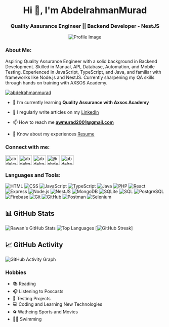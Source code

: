 <h1 align="center">Hi 👋, I'm AbdelrahmanMurad</h1>
<h3 align="center">Quality Assurance Engineer || Backend Developer - NestJS</h3>
<p align="center">
  <img src="https://qph.cf2.quoracdn.net/main-qimg-92daff1d1a4543e74c02d0afa650a095-lq" alt="Profile Image" />
</p>

<h3 align="left">About Me:</h3>
<p align="left">
Aspiring Quality Assurance Engineer with a solid background in Backend Development. Skilled in Manual, API, Database, Automation, and Mobile Testing. Experienced in JavaScript, TypeScript, and Java, and familiar with frameworks like Node.js and NestJS. Currently sharpening my QA skills through hands on training with AXSOS Academy.
</p>

<p align="left"> <a href="https://github.com/ryo-ma/github-profile-trophy"><img src="https://github-profile-trophy.vercel.app/?username=abdelrahmanmurad" alt="abdelrahmanmurad" /></a> </p>

- 🌱 I’m currently learning **Quality Assurance with Axsos Academy**

- 📝 I regularly write articles on my [LinkedIn](www.linkedin.com/in/abdelrahmanmurad)

- 📫 How to reach me **awmurad2001@gmail.com**

- 📄 Know about my experiences [Resume](https://drive.google.com/file/d/1wKn_cIxymHG5ydMnnm2d7L7xRAd86qNd/view?usp=drive_link)

<h3 align="left">Connect with me:</h3>
<p align="left">
<a href="https://dev.to/abdelrahman_murad" target="blank"><img align="center" src="https://raw.githubusercontent.com/rahuldkjain/github-profile-readme-generator/master/src/images/icons/Social/devto.svg" alt="abdelrahman_murad" height="30" width="40" /></a>
<a href="https://linkedin.com/in/abdelrahmanmurad" target="blank"><img align="center" src="https://raw.githubusercontent.com/rahuldkjain/github-profile-readme-generator/master/src/images/icons/Social/linked-in-alt.svg" alt="abdelrahmanmurad" height="30" width="40" /></a>
<a href="https://stackoverflow.com/users/abdelrahmanmurad" target="blank"><img align="center" src="https://raw.githubusercontent.com/rahuldkjain/github-profile-readme-generator/master/src/images/icons/Social/stack-overflow.svg" alt="abdelrahmanmurad" height="30" width="40" /></a>
<a href="https://medium.com/@abdelrahman.murad03" target="blank"><img align="center" src="https://raw.githubusercontent.com/rahuldkjain/github-profile-readme-generator/master/src/images/icons/Social/medium.svg" alt="@abdelrahman.murad03" height="30" width="40" /></a>
<a href="https://www.leetcode.com/abdelrahmanmurad" target="blank"><img align="center" src="https://raw.githubusercontent.com/rahuldkjain/github-profile-readme-generator/master/src/images/icons/Social/leet-code.svg" alt="abdelrahmanmurad" height="30" width="40" /></a>
</p>

<h3 align="left">Languages and Tools:</h3>

![HTML](https://img.shields.io/badge/-HTML-E34F26?style=flat-square&logo=html5&logoColor=white)
![CSS](https://img.shields.io/badge/-CSS-1572B6?style=flat-square&logo=css3&logoColor=white)
![JavaScript](https://img.shields.io/badge/-JavaScript-F7DF1E?style=flat-square&logo=javascript&logoColor=black)
![TypeScript](https://img.shields.io/badge/-TypeScript-3178C6?style=flat-square&logo=typescript&logoColor=white)
![Java](https://img.shields.io/badge/-Java-007396?style=flat-square&logo=java&logoColor=white)
![PHP](https://img.shields.io/badge/-PHP-777BB4?style=flat-square&logo=php&logoColor=white)
![React](https://img.shields.io/badge/-React-61DAFB?style=flat-square&logo=react&logoColor=black)
![Express](https://img.shields.io/badge/-Express-000000?style=flat-square&logo=express&logoColor=white)
![Node.js](https://img.shields.io/badge/-Node.js-339933?style=flat-square&logo=node.js&logoColor=white)
![NestJS](https://img.shields.io/badge/-NestJS-E0234E?style=flat-square&logo=nestjs&logoColor=white)
![MongoDB](https://img.shields.io/badge/-MongoDB-47A248?style=flat-square&logo=mongodb&logoColor=white)
![SQLite](https://img.shields.io/badge/-SQLite-003B57?style=flat-square&logo=sqlite&logoColor=white)
![SQL](https://img.shields.io/badge/-SQL-4479A1?style=flat-square&logo=mysql&logoColor=white)
![PostgreSQL](https://img.shields.io/badge/-PostgreSQL-4169E1?style=flat-square&logo=postgresql&logoColor=white)
![Firebase](https://img.shields.io/badge/-Firebase-FFCA28?style=flat-square&logo=firebase&logoColor=black)
![Git](https://img.shields.io/badge/-Git-F05032?style=flat-square&logo=git&logoColor=white)
![GitHub](https://img.shields.io/badge/-GitHub-181717?style=flat-square&logo=github&logoColor=white)
![Postman](https://img.shields.io/badge/-Postman-FF6C37?style=flat-square&logo=postman&logoColor=white)
![Selenium](https://img.shields.io/badge/-Selenium-43B02A?style=flat-square&logo=selenium&logoColor=white)

## 📊 GitHub Stats
![Rawan's GitHub Stats](https://github-readme-stats.vercel.app/api?username=RawanFarakhnah&show_icons=true&theme=radical) ![Top Languages](https://github-readme-stats.vercel.app/api/top-langs/?username=RawanFarakhnah&layout=compact&theme=radical) [![GitHub Streak](https://streak-stats.demolab.com/?user=RawanFarakhnah)]

## 📈 GitHub Activity
<img src="https://github-readme-activity-graph.vercel.app/graph?username=RawanFarakhnah&theme=redical" alt="GitHub Activity Graph">

### Hobbies

- 📚 Reading
- 🎧 Listening to Poscasts
- 🧪 Testing Projects
- 💻 Coding and Learning New Technologies
- ⚽ Wathcing Sports and Movies
- 🏊‍♂️ Swimming 

